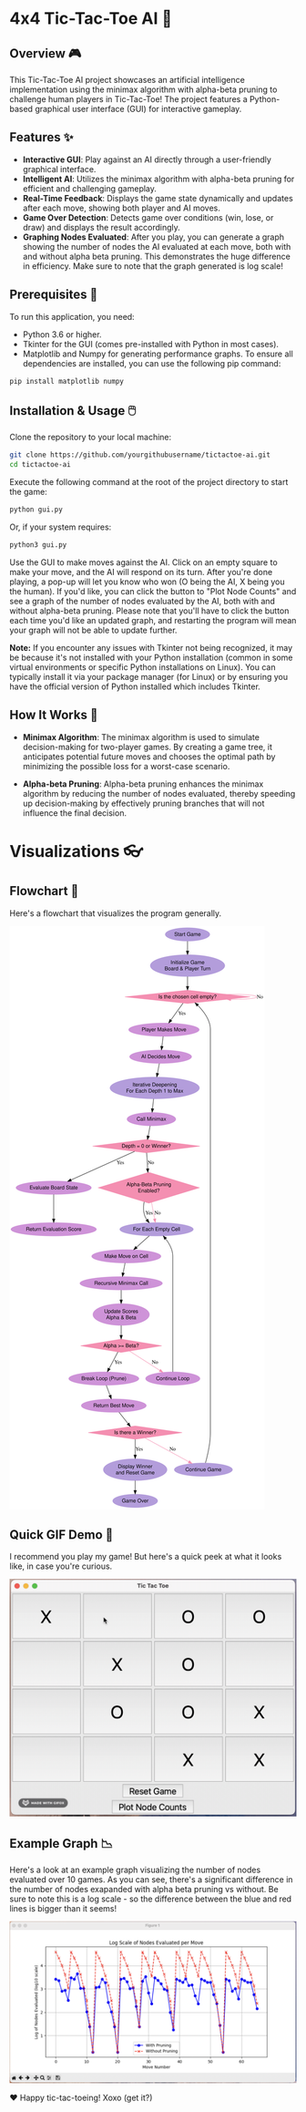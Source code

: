 # 4x4 Tic-Tac-Toe AI 👾

## Overview 🎮
This Tic-Tac-Toe AI project showcases an artificial intelligence implementation using the minimax algorithm with alpha-beta pruning to challenge human players in Tic-Tac-Toe! The project features a Python-based graphical user interface (GUI) for interactive gameplay.

## Features ✨
- **Interactive GUI**: Play against an AI directly through a user-friendly graphical interface.
- **Intelligent AI**: Utilizes the minimax algorithm with alpha-beta pruning for efficient and challenging gameplay.
- **Real-Time Feedback**: Displays the game state dynamically and updates after each move, showing both player and AI moves.
- **Game Over Detection**: Detects game over conditions (win, lose, or draw) and displays the result accordingly.
- **Graphing Nodes Evaluated**: After you play, you can generate a graph showing the number of nodes the AI evaluated at each move, both with and without alpha beta pruning. This demonstrates the huge difference in efficiency. Make sure to note that the graph generated is log scale!

## Prerequisites 🔧
To run this application, you need:
- Python 3.6 or higher.
- Tkinter for the GUI (comes pre-installed with Python in most cases).
- Matplotlib and Numpy for generating performance graphs.
To ensure all dependencies are installed, you can use the following pip command:

```bash
pip install matplotlib numpy
```

## Installation & Usage 🖱️
Clone the repository to your local machine:
```bash
git clone https://github.com/yourgithubusername/tictactoe-ai.git
cd tictactoe-ai
```

Execute the following command at the root of the project directory to start the game:

```bash
python gui.py
```

Or, if your system requires: 
```bash
python3 gui.py
```

Use the GUI to make moves against the AI. Click on an empty square to make your move, and the AI will respond on its turn. After you're done playing, a pop-up will let you know who won (O being the AI, X being you the human). If you'd like, you can click the button to "Plot Node Counts" and see a graph of the number of nodes evaluated by the AI, both with and without alpha-beta pruning. Please note that you'll have to click the button each time you'd like an updated graph, and restarting the program will mean your graph will not be able to update further.

**Note:**
If you encounter any issues with Tkinter not being recognized, it may be because it's not installed with your Python installation (common in some virtual environments or specific Python installations on Linux). You can typically install it via your package manager (for Linux) or by ensuring you have the official version of Python installed which includes Tkinter.


## How It Works 🤖
- **Minimax Algorithm**: The minimax algorithm is used to simulate decision-making for two-player games. By creating a game tree, it anticipates potential future moves and chooses the optimal path by minimizing the possible loss for a worst-case scenario.

- **Alpha-beta Pruning**: Alpha-beta pruning enhances the minimax algorithm by reducing the number of nodes evaluated, thereby speeding up decision-making by effectively pruning branches that will not influence the final decision.

# Visualizations 👓

## Flowchart 🦦
Here's a flowchart that visualizes the program generally. 

![Flowchart](tictactoe4x4flowchart.svg)

## Quick GIF Demo 👀
I recommend you play my game! But here's a quick peek at what it looks like, in case you're curious. 

![Gameplay Demo](4x4gameplaydemo.gif)

## Example Graph 📉
Here's a look at an example graph visualizing the number of nodes evaluated over 10 games. As you can see, there's a significant difference in the number of nodes exapanded with alpha beta pruning vs without. Be sure to note this is a log scale - so the difference between the blue and red lines is bigger than it seems! 

![Example Graph](example_nodesexpanded_graph.png)

❤️
Happy tic-tac-toeing! 
Xoxo (get it?)

